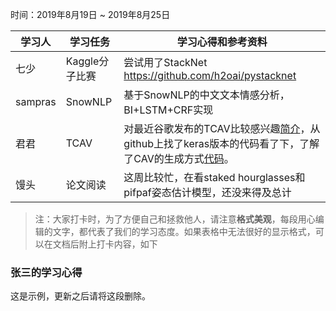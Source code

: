 时间：2019年8月19日 ~ 2019年8月25日

学习人|学习任务|学习心得和参考资料
------ | ------ | ------ 
七少 | Kaggle分子比赛 | 尝试用了StackNet https://github.com/h2oai/pystacknet
sampras | SnowNLP | 基于SnowNLP的中文文本情感分析，BI+LSTM+CRF实现
君君 | TCAV | 对最近谷歌发布的TCAV比较感兴趣[简介](https://soumyadip1995.blogspot.com/2019/06/tcavs-testing-with-concept-activation.html)，从github上找了keras版本的代码看了下，了解了CAV的生成方式[代码](https://github.com/soumyadip1995/TCAV)。
馒头 | 论文阅读 | 这周比较忙，在看staked hourglasses和pifpaf姿态估计模型，还没来得及总计
> 注：大家打卡时，为了方便自己和拯救他人，请注意**格式美观**，每段用心编辑的文字，都代表了我们的学习态度。如果表格中无法很好的显示格式，可以在文档后附上打卡内容，如下

### 张三的学习心得
这是示例，更新之后请将这段删除。
